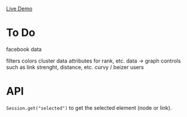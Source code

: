 
[Live Demo](http://reactive-force.meteor.com/)

# To Do

facebook data


filters
colors
cluster
data attributes for rank, etc.
data -> graph controls such as link strenght, distance, etc.
curvy / beizer
users


# API 

`Session.get("selected")` to get the selected element (node or link).